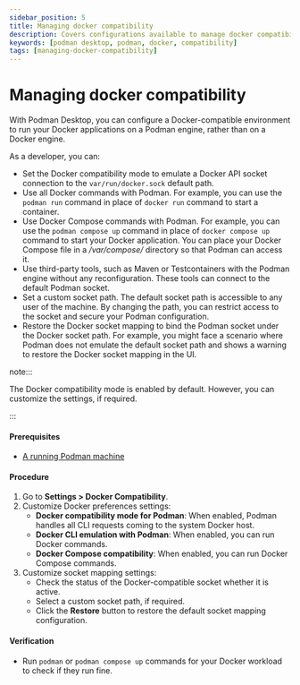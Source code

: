 ```yaml
---
sidebar_position: 5
title: Managing docker compatibility
description: Covers configurations available to manage docker compatibility
keywords: [podman desktop, podman, docker, compatibility]
tags: [managing-docker-compatibility]
---
```


# Managing docker compatibility

With Podman Desktop, you can configure a Docker-compatible environment to run your Docker applications on a Podman engine, rather than on a Docker engine.

As a developer, you can:

- Set the Docker compatibility mode to emulate a Docker API socket connection to the `var/run/docker.sock` default path.
- Use all Docker commands with Podman. For example, you can use the `podman run` command in place of `docker run` command to start a container.
- Use Docker Compose commands with Podman. For example, you can use the `podman compose up` command in place of `docker compose up` command to start your Docker application. You can place your Docker Compose file in a _/var/compose/_ directory so that Podman can access it.
- Use third-party tools, such as Maven or Testcontainers with the Podman engine without any reconfiguration. These tools can connect to the default Podman socket.
- Set a custom socket path. The default socket path is accessible to any user of the machine. By changing the path, you can restrict access to the socket and secure your Podman configuration.
- Restore the Docker socket mapping to bind the Podman socket under the Docker socket path. For example, you might face a scenario where Podman does not emulate the default socket path and shows a warning to restore the Docker socket mapping in the UI.

note:::

The Docker compatibility mode is enabled by default. However, you can customize the settings, if required.

:::

#### Prerequisites

- [A running Podman machine](/docs/podman/creating-a-podman-machine)

#### Procedure

1. Go to **Settings > Docker Compatibility**.
2. Customize Docker preferences settings:
   - **Docker compatibility mode for Podman**: When enabled, Podman handles all CLI requests coming to the system Docker host.
   - **Docker CLI emulation with Podman**: When enabled, you can run Docker commands.
   - **Docker Compose compatibility**: When enabled, you can run Docker Compose commands.
3. Customize socket mapping settings:
   - Check the status of the Docker-compatible socket whether it is active.
   - Select a custom socket path, if required.
   - Click the **Restore** button to restore the default socket mapping configuration.

#### Verification

- Run `podman` or `podman compose up` commands for your Docker workload to check if they run fine.

